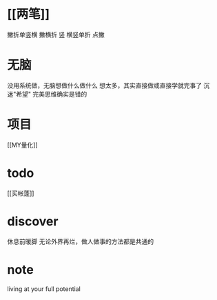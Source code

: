 # [[两笔]]
撇折单竖横 撇横折 竖 横竖单折 点撇
# 无脑
没用系统做，无脑想做什么做什么
想太多，其实直接做或直接学就完事了
沉迷"希望"
完美思维确实是错的
# 项目
[[MY量化]]
# todo
[[买帐蓬]]
# discover
休息前暖脚
无论外界再烂，做人做事的方法都是共通的
# note
living at your full potential
